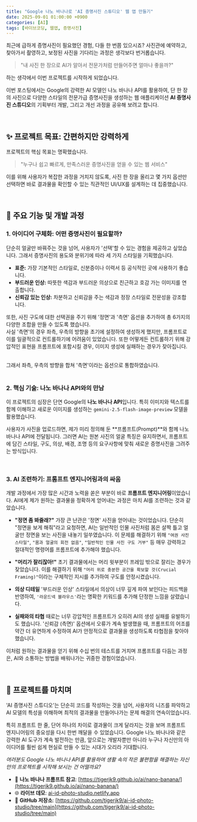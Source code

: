 ```yaml
---
title: "Google 나노 바나나로 'AI 증명사진 스튜디오' 웹 앱 만들기"
date: 2025-09-01 01:00:00 +0900
categories: [AI]
tags: [바이브코딩, 웹앱, 증명사진]
---
```


최근에 급하게 증명사진이 필요했던 경험, 다들 한 번쯤 있으시죠? 사진관에 예약하고, 찾아가서 촬영하고, 보정된 사진을 기다리는 과정은 생각보다 번거롭습니다.

> "내 사진 한 장으로 AI가 알아서 전문가처럼 만들어주면 얼마나 좋을까?"

하는 생각에서 이번 프로젝트를 시작하게 되었습니다.

이번 포스팅에서는 Google의 강력한 AI 모델인 나노 바나나 API를 활용하여, 단 한 장의 사진으로 다양한 스타일의 전문가급 증명사진을 생성하는 웹 애플리케이션 **AI 증명사진 스튜디오**의 기획부터 개발, 그리고 개선 과정을 공유해 보려고 합니다.

<br>

## ✨ 프로젝트 목표: 간편하지만 강력하게

프로젝트의 핵심 목표는 명확했습니다.

> "누구나 쉽고 빠르게, 만족스러운 증명사진을 얻을 수 있는 웹 서비스"

이를 위해 사용자가 복잡한 과정을 거치지 않도록, 사진 한 장을 올리고 몇 가지 옵션만 선택하면 바로 결과물을 확인할 수 있는 직관적인 UI/UX를 설계하는 데 집중했습니다.

<br>

## 🚀 주요 기능 및 개발 과정

### 1. 아이디어 구체화: 어떤 증명사진이 필요할까?

단순히 얼굴만 바꿔주는 것을 넘어, 사용자가 '선택'할 수 있는 경험을 제공하고 싶었습니다. 그래서 증명사진의 용도와 분위기에 따라 세 가지 스타일을 기획했습니다.

* **표준:** 가장 기본적인 스타일로, 신분증이나 이력서 등 공식적인 곳에 사용하기 좋습니다.
* **부드러운 인상:** 따뜻한 색감과 부드러운 의상으로 친근하고 호감 가는 이미지를 연출합니다.
* **신뢰감 있는 인상:** 차분하고 신뢰감을 주는 색감과 정장 스타일로 전문성을 강조합니다.

또한, 사진 구도에 대한 선택권을 주기 위해 '정면'과 '측면' 옵션을 추가하여 총 6가지의 다양한 조합을 만들 수 있도록 했습니다.<br>
사실 '측면'의 경우 좌측, 우측의 방향을 초기에 설정하여 생성하게 했지만, 프롬프트로 이를 일괄적으로 컨트롤하기에 어려움이 있었습니다. 또한 어떻게든 컨트롤하기 위해 강압적인 표현을 프롬프트에 포함시킬 경우, 이미지 생성에 실패하는 경우가 잦아집니다.<br>

<br>그래서 좌측, 우측의 방향을 합쳐 '측면'이라는 옵션으로 통합하였습니다. 
<br>
<br>

### 2. 핵심 기술: 나노 바나나 API와의 만남

이 프로젝트의 심장은 단연 Google의 **나노 바나나 API**입니다. 특히 이미지와 텍스트를 함께 이해하고 새로운 이미지를 생성하는 `gemini-2.5-flash-image-preview` 모델을 활용했습니다.

사용자가 사진을 업로드하면, 제가 미리 정의해 둔 **프롬프트(Prompt)**와 함께 나노 바나나 API에 전달됩니다. 그러면 AI는 원본 사진의 얼굴 특징은 유지하면서, 프롬프트에 담긴 스타일, 구도, 의상, 배경, 조명 등의 요구사항에 맞춰 새로운 증명사진을 그려주는 방식입니다.

<br>

### 3. AI 조련하기: 프롬프트 엔지니어링과의 싸움

개발 과정에서 가장 많은 시간과 노력을 쏟은 부분이 바로 **프롬프트 엔지니어링**이었습니다. AI에게 제가 원하는 결과물을 정확하게 얻어내는 과정은 마치 AI를 조련하는 것과 같았습니다.

* **"정면 좀 봐줄래?"** 가장 큰 난관은 '정면' 사진을 얻어내는 것이었습니다. 단순히 "정면을 보게 해줘"라고 요청하면, AI는 일반적인 인물 사진처럼 몸은 살짝 틀고 얼굴만 정면을 보는 사진을 내놓기 일쑤였습니다. 이 문제를 해결하기 위해 `"여권 사진 스타일"`, `"몸과 얼굴의 회전 없음"`, `"일반적인 인물 사진 구도 거부"` 등 매우 강력하고 절대적인 명령어를 프롬프트에 추가해야 했습니다.

* **"머리가 잘리잖아!"** 초기 결과물에서는 머리 윗부분이 프레임 밖으로 잘리는 경우가 잦았습니다. 이를 해결하기 위해 `"머리 위로 충분한 공간을 확보할 것(Crucial Framing)"`이라는 구체적인 지시를 추가하여 구도를 안정시켰습니다.

* **의상 디테일** '부드러운 인상' 스타일에서 의상이 너무 깊게 파여 보인다는 피드백을 반영하여, `'라운드넥 블라우스'`라는 명확한 키워드를 추가해 단정한 느낌을 살렸습니다.

* **실패와의 타협** 때로는 너무 강압적인 프롬프트가 오히려 AI의 생성 실패를 유발하기도 했습니다. '신뢰감 (측면)' 옵션에서 오류가 계속 발생했을 때, 프롬프트의 어조를 약간 더 유연하게 수정하여 AI가 안정적으로 결과물을 생성하도록 타협점을 찾아야 했습니다.

이처럼 원하는 결과물을 얻기 위해 수십 번의 테스트를 거치며 프롬프트를 다듬는 과정은, AI와 소통하는 방법을 배워나가는 귀중한 경험이었습니다.<br>

<br>

## 🏁 프로젝트를 마치며

'AI 증명사진 스튜디오'는 단순히 코드를 작성하는 것을 넘어, 사용자의 니즈를 파악하고 AI 모델의 특성을 이해하며 최적의 결과물을 만들어나가는 문제 해결의 연속이었습니다.

특히 프롬프트 한 줄, 단어 하나의 차이로 결과물이 크게 달라지는 것을 보며 프롬프트 엔지니어링의 중요성을 다시 한번 깨달을 수 있었습니다. Google 나노 바나나와 같은 강력한 AI 도구가 계속 발전하는 만큼, 앞으로는 개발자뿐만 아니라 누구나 자신만의 아이디어를 훨씬 쉽게 현실로 만들 수 있는 시대가 오리라 기대합니다.

*여러분도 Google 나노 바나나 API를 활용하여 생활 속의 작은 불편함을 해결하는 자신만의 프로젝트를 시작해 보시는 건 어떨까요?*

* 🔗 **나노 바나나 프롬프트 참고**: [https://tigerjk9.github.io/ai/nano-banana/](https://tigerjk9.github.io/ai/nano-banana/)
* 🌐 **라이브 데모**: [ai-id-photo-studio.netlify.app](https://ai-id-photo-studio.netlify.app/) 
* 🔗 **GitHub 저장소**: [https://github.com/tigerjk9/ai-id-photo-studio/tree/main](https://github.com/tigerjk9/ai-id-photo-studio/tree/main)


